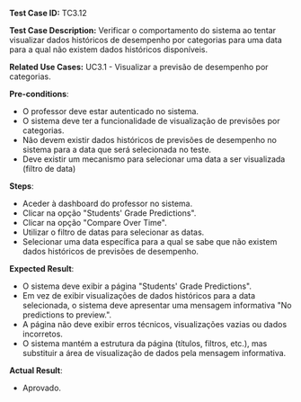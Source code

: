 **Test Case ID:** TC3.12

**Test Case Description:**  Verificar o comportamento do sistema ao tentar visualizar dados históricos de desempenho por categorias para uma data para a qual não existem dados históricos disponíveis.

**Related Use Cases:** UC3.1 - Visualizar a previsão de desempenho por categorias.

**Pre-conditions**:
- O professor deve estar autenticado no sistema.
- O sistema deve ter a funcionalidade de visualização de previsões por categorias.
- Não devem existir dados históricos de previsões de desempenho no sistema para a data que será selecionada no teste. 
- Deve existir um mecanismo para selecionar uma data a ser visualizada (filtro de data)

**Steps**:
- Aceder à dashboard do professor no sistema.
- Clicar na opção "Students' Grade Predictions".
- Clicar na opção "Compare Over Time".
- Utilizar o filtro de datas para selecionar as datas.
- Selecionar uma data específica para a qual se sabe que não existem dados históricos de previsões de desempenho. 

**Expected Result**:
- O sistema deve exibir a página "Students' Grade Predictions".
- Em vez de exibir visualizações de dados históricos para a data selecionada, o sistema deve apresentar uma mensagem informativa "No predictions to preview.".
- A página não deve exibir erros técnicos, visualizações vazias ou dados incorretos.
- O sistema mantém a estrutura da página (títulos, filtros, etc.), mas substituir a área de visualização de dados pela mensagem informativa.

**Actual Result**:

- Aprovado.